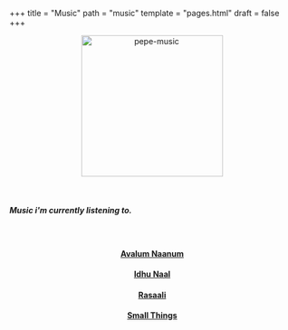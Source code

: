 +++
title = "Music"
path = "music"
template = "pages.html"
draft = false
+++

<p align="center">
  <img src="https://sachinsenal0x64.github.io/picx-images-hosting/music-pepe.3qfwzp39mn0g.gif" alt="pepe-music" height="250px" width="250px" />
</p>


<br>

##### <p>Music i'm currently listening to.</p>

<br>

<div style="text-align: center;">
  <p>
    
  <span class="left">
    <h4><a href="https://embed.tidal.com/tracks/294404537?layout=gridify" target="_blank">Avalum Naanum</a></h4>
    <h4><a href="https://embed.tidal.com/tracks/294404536?disableAnalytics=true" target="_blank">Idhu Naal</a></h4>
  </span>

  <span class="right">
    <h4><a href="https://embed.tidal.com/tracks/294404535?layout=gridify" target="_blank">Rasaali</a></h4>
    <h4><a href="https://embed.tidal.com/tracks/138790325?layout=gridify" target="_blank">Small Things</a></h4>
  </span>
  
  </p>
</div>

